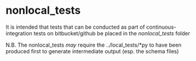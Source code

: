 # nonlocal_tests
It is intended that tests that can be conducted as part of continuous-integration tests on bitbucket/github be placed in the *nonlocal_tests* folder

N.B. The nonlocal_tests *may* require the ../local_tests/*py to have been produced first to generate intermediate output (esp. the schema files)

